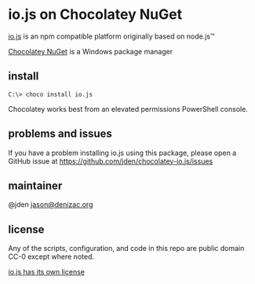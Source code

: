 # io.js on Chocolatey NuGet

[io.js](https://iojs.org/) is an npm compatible platform originally based on node.js™

[Chocolatey NuGet](https://chocolatey.org/) is a Windows package manager

## install

```console
C:\> choco install io.js
```
Chocolatey works best from an elevated permissions PowerShell console.

## problems and issues

If you have a problem installing io.js using this package, please open a GitHub issue at https://github.com/jden/chocolatey-io.js/issues

## maintainer

@jden <jason@denizac.org>

## license

Any of the scripts, configuration, and code in this repo are public domain CC-0 except where noted.

[io.js has its own license](https://github.com/iojs/io.js/blob/v1.x/LICENSE)
